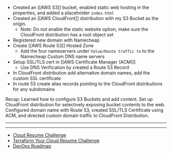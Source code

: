 - Created an [[AWS S3]] bucket, enabled static web hosting in the properties, and added a placeholder `index.html`
- Created an [[AWS CloudFront]] distribution with my S3 Bucket as the origin. 
	- Note: Do not enable the static website option, make sure the CloudFront distribution has a root object set 
- Registered new domain with Namecheap
- Create [[AWS Route 53]] Hosted Zone
	- Add the four nameservers under `Value/Route traffic to` to the Namecheap Custom DNS name servers
- Setup SSL/TLS cert in [[AWS Certificate Manager (ACM)]] 
	- Use DNS Verification by created a Route 53 Record
- In CloudFront distribution add alternative domain names, add the custom SSL certificate
- In route 53 create alias records pointing to the CloudFront distributions for any subdomains

Recap: Learned how to configure S3 Buckets and add content. Set up CloudFront distribution for selectively exposing bucket contents to the web. Configured domain name with Route 53, created SSL/TLS Certificate using ACM, and directed custom domain traffic to CloudFront Distribution. 

---





---
- [Cloud Resume Challenge](https://cloudresumechallenge.dev/docs/the-challenge/aws/)
- [Terraform Your Cloud Resume Challenge](https://cloudresumechallenge.dev/docs/extensions/terraform-getting-started/)
- [DevOps Roadmap](https://roadmap.sh/devops)

